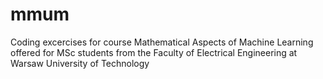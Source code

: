 # mmum
Coding excercises for course Mathematical Aspects of Machine Learning offered for MSc students from the Faculty of Electrical Engineering at Warsaw University of Technology

